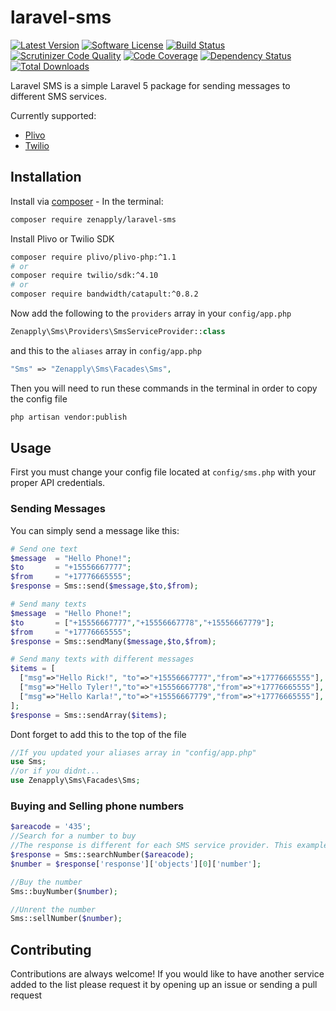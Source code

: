 # laravel-sms
[![Latest Version](https://img.shields.io/github/release/zenapply/laravel-sms.svg?style=flat-square)](https://github.com/zenapply/laravel-sms/releases)
[![Software License](https://img.shields.io/badge/license-MIT-brightgreen.svg?style=flat-square)](LICENSE.md)
[![Build Status](https://travis-ci.org/zenapply/laravel-sms.svg?branch=master)](https://travis-ci.org/zenapply/laravel-sms)
[![Scrutinizer Code Quality](https://scrutinizer-ci.com/g/zenapply/laravel-sms/badges/quality-score.png?b=master)](https://scrutinizer-ci.com/g/zenapply/laravel-sms/?branch=master)
[![Code Coverage](https://scrutinizer-ci.com/g/zenapply/laravel-sms/badges/coverage.png?b=master)](https://scrutinizer-ci.com/g/zenapply/laravel-sms/?branch=master)
[![Dependency Status](https://www.versioneye.com/user/projects/56f3252c35630e0029db0187/badge.svg?style=flat)](https://www.versioneye.com/user/projects/56f3252c35630e0029db0187)
[![Total Downloads](https://img.shields.io/packagist/dt/zenapply/laravel-sms.svg?style=flat-square)](https://packagist.org/packages/zenapply/laravel-sms)

Laravel SMS is a simple Laravel 5 package for sending messages to different SMS services. 

Currently supported:
- [Plivo](http://plivo.com/)
- [Twilio](http://twilio.com/)

## Installation

Install via [composer](https://getcomposer.org/) - In the terminal:
```bash
composer require zenapply/laravel-sms
```

Install Plivo or Twilio SDK
```bash
composer require plivo/plivo-php:^1.1
# or
composer require twilio/sdk:^4.10
# or
composer require bandwidth/catapult:^0.8.2
```

Now add the following to the `providers` array in your `config/app.php`
```php
Zenapply\Sms\Providers\SmsServiceProvider::class
```

and this to the `aliases` array in `config/app.php`
```php
"Sms" => "Zenapply\Sms\Facades\Sms",
```

Then you will need to run these commands in the terminal in order to copy the config file
```bash
php artisan vendor:publish
```

## Usage
First you must change your config file located at `config/sms.php` with your proper API credentials.

### Sending Messages
You can simply send a message like this:
```php
# Send one text
$message  = "Hello Phone!";
$to       = "+15556667777";
$from     = "+17776665555";
$response = Sms::send($message,$to,$from);
```
```php
# Send many texts
$message  = "Hello Phone!";
$to       = ["+15556667777","+15556667778","+15556667779"];
$from     = "+17776665555";
$response = Sms::sendMany($message,$to,$from);
```
```php
# Send many texts with different messages
$items = [
  ["msg"=>"Hello Rick!", "to"=>"+15556667777","from"=>"+17776665555"],
  ["msg"=>"Hello Tyler!","to"=>"+15556667778","from"=>"+17776665555"],
  ["msg"=>"Hello Karla!","to"=>"+15556667779","from"=>"+17776665555"],
];
$response = Sms::sendArray($items);
```

Dont forget to add this to the top of the file 
```php
//If you updated your aliases array in "config/app.php"
use Sms;
//or if you didnt...
use Zenapply\Sms\Facades\Sms;
```

### Buying and Selling phone numbers
```php
$areacode = '435';
//Search for a number to buy
//The response is different for each SMS service provider. This example shows Plivo.
$response = Sms::searchNumber($areacode);
$number = $response['response']['objects'][0]['number'];

//Buy the number
Sms::buyNumber($number);

//Unrent the number
Sms::sellNumber($number);
```

## Contributing
Contributions are always welcome!
If you would like to have another service added to the list please request it by opening up an issue or sending a pull request
